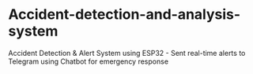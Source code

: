 # Accident-detection-and-analysis-system
 Accident Detection &amp; Alert System using ESP32 - Sent real-time alerts to Telegram using Chatbot for emergency response
